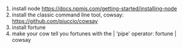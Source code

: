 1. install node https://docs.npmjs.com/getting-started/installing-node
2. install the classic command line tool, cowsay: https://github.com/piuccio/cowsay
3. install fortune
4. make your cow tell you fortunes with the | 'pipe' operator: fortune | cowsay